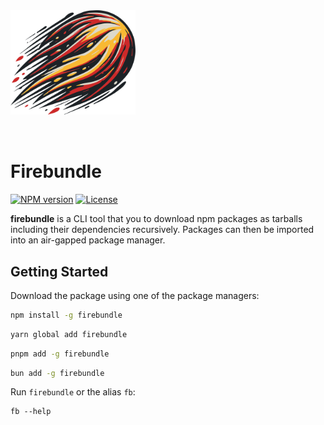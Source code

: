 <img src="./assets/firebundle.svg" alt="logo" width="200" style="margin-block: 2rem;"/>

# Firebundle

[![NPM version](https://img.shields.io/npm/v/firebundle.svg)](https://www.npmjs.com/package/package-bundle)
[![License](https://img.shields.io/npm/l/firebundle.svg)](https://github.com/shaharilany/package-bundle/blob/master/LICENSE)

**firebundle** is a CLI tool that you to download npm packages as tarballs including their dependencies recursively. Packages can then be imported into an air-gapped package manager.

## Getting Started

Download the package using one of the package managers:

```bash
npm install -g firebundle
```

```bash
yarn global add firebundle
```

```bash
pnpm add -g firebundle
```

```bash
bun add -g firebundle
```

Run `firebundle` or the alias `fb`:

```
fb --help
```
